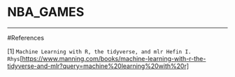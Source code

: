 # NBA_GAMES

***
#References 

[1] ``Machine Learning with R, the tidyverse, and mlr Hefin I. Rhys``[https://www.manning.com/books/machine-learning-with-r-the-tidyverse-and-mlr?query=machine%20learning%20with%20r]
 

